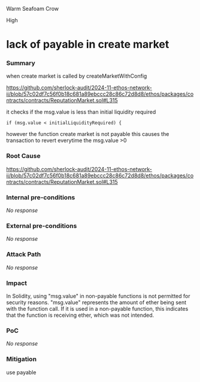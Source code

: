Warm Seafoam Crow

High

# lack of payable in create market

### Summary

when create market is called by createMarketWithConfig

https://github.com/sherlock-audit/2024-11-ethos-network-ii/blob/57c02df7c56f0b18c681a89ebccc28c86c72d8d8/ethos/packages/contracts/contracts/ReputationMarket.sol#L315

it checks if the msg.value is less than initial liquidity required 

    if (msg.value < initialLiquidityRequired) {

however the function create market is not payable this causes the transaction to revert everytime the msg.value >0


### Root Cause

https://github.com/sherlock-audit/2024-11-ethos-network-ii/blob/57c02df7c56f0b18c681a89ebccc28c86c72d8d8/ethos/packages/contracts/contracts/ReputationMarket.sol#L315

### Internal pre-conditions

_No response_

### External pre-conditions

_No response_

### Attack Path

_No response_

### Impact

In Solidity, using "msg.value" in non-payable functions is not permitted for security reasons. "msg.value" represents the amount of ether being sent with the function call. If it is used in a non-payable function, this indicates that the function is receiving ether, which was not intended.

### PoC

_No response_

### Mitigation

use payable